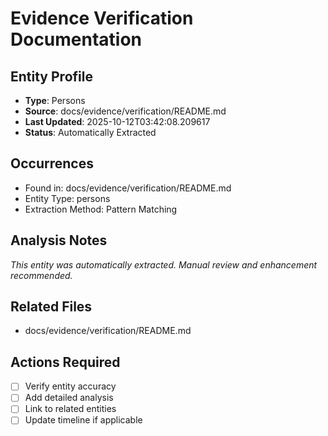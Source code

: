 # Evidence Verification Documentation

## Entity Profile
- **Type**: Persons
- **Source**: docs/evidence/verification/README.md
- **Last Updated**: 2025-10-12T03:42:08.209617
- **Status**: Automatically Extracted

## Occurrences
- Found in: docs/evidence/verification/README.md
- Entity Type: persons
- Extraction Method: Pattern Matching

## Analysis Notes
*This entity was automatically extracted. Manual review and enhancement recommended.*

## Related Files
- docs/evidence/verification/README.md

## Actions Required
- [ ] Verify entity accuracy
- [ ] Add detailed analysis
- [ ] Link to related entities
- [ ] Update timeline if applicable
